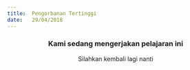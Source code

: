 ```yaml
---
title:  Pengorbanan Tertinggi
date:   29/04/2018
---
```


### <center>Kami sedang mengerjakan pelajaran ini</center>
<center>Silahkan kembali lagi nanti</center>